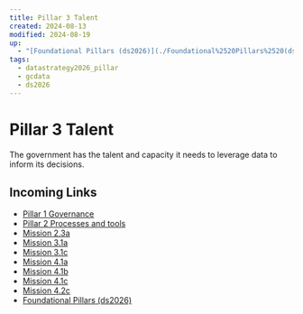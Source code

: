 ```yaml
---
title: Pillar 3 Talent
created: 2024-08-13
modified: 2024-08-19
up:
  - "[Foundational Pillars (ds2026)](./Foundational%2520Pillars%2520(ds2026).md#)"
tags:
  - datastrategy2026_pillar
  - gcdata
  - ds2026
---
```

# Pillar 3 Talent

The government has the talent and capacity it needs to leverage data to inform its decisions.
## Incoming Links
- [Pillar 1 Governance](./Pillar%201%20Governance.md)
- [Pillar 2 Processes and tools](./Pillar%202%20Processes%20and%20tools.md)
- [Mission 2.3a](./Mission%202.3a.md)
- [Mission 3.1a](./Mission%203.1a.md)
- [Mission 3.1c](./Mission%203.1c.md)
- [Mission 4.1a](./Mission%204.1a.md)
- [Mission 4.1b](./Mission%204.1b.md)
- [Mission 4.1c](./Mission%204.1c.md)
- [Mission 4.2c](./Mission%204.2c.md)
- [Foundational Pillars (ds2026)](./Foundational%2520Pillars%2520(ds2026).md.md#)
